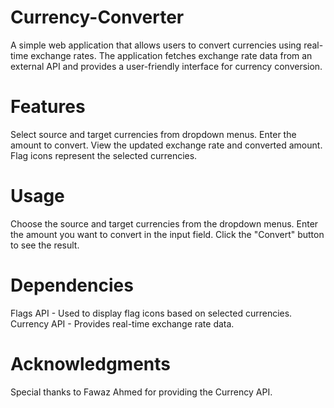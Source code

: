 # Currency-Converter
A simple web application that allows users to convert currencies using real-time exchange rates. The application fetches exchange rate data from an external API and provides a user-friendly interface for currency conversion.

# Features
Select source and target currencies from dropdown menus.
Enter the amount to convert.
View the updated exchange rate and converted amount.
Flag icons represent the selected currencies.

# Usage
Choose the source and target currencies from the dropdown menus.
Enter the amount you want to convert in the input field.
Click the "Convert" button to see the result.

# Dependencies
Flags API - Used to display flag icons based on selected currencies.
Currency API - Provides real-time exchange rate data.

# Acknowledgments
Special thanks to Fawaz Ahmed for providing the Currency API.
